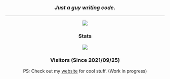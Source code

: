 <h3 align="center"><i>Just a guy writing code.</i></h3>
<hr>

<p align="center">
	<img src="https://skillicons.dev/icons?i=python,dart,go,rust,django,fastapi,flutter,git,graphql,regex" />
</p>

<h3 align="center">Stats</h3>
<p align="center"> <img src="https://github-readme-stats.vercel.app/api?username=lacksonmunthali&show_icons=true&theme=synthwave"> </p>


<h3 align="center">Visitors (Since 2021/09/25)</h3>
<p align="center">
	PS: Check out my <a href="https://lacksonmunthali.com/">website</a> for cool stuff. (Work in progress)
</p>